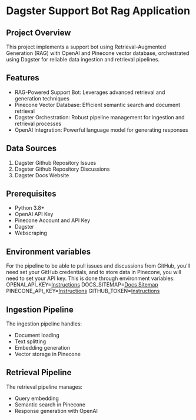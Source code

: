 # Dagster Support Bot Rag Application

## Project Overview

This project implements a support bot using Retrieval-Augmented Generation (RAG) with OpenAI and Pinecone vector database, orchestrated using Dagster for reliable data ingestion and retrieval pipelines.

## Features

- RAG-Powered Support Bot: Leverages advanced retrieval and generation techniques
- Pinecone Vector Database: Efficient semantic search and document retrieval
- Dagster Orchestration: Robust pipeline management for ingestion and retrieval processes
- OpenAI Integration: Powerful language model for generating responses

## Data Sources

1. Dagster Github Repository Issues
2. Dagster Github Repository Discussions
3. Dagster Docs Website

## Prerequisites

- Python 3.8+
- OpenAI API Key
- Pinecone Account and API Key
- Dagster
- Webscraping

## Environment variables

For the pipeline to be able to pull issues and discussions from GitHub, you'll need set your GitHub credentials, and to store data in Pinecone, you will need to set your API key. This is done through environment variables:
OPENAI_API_KEY=[Instructions](https://platform.openai.com/docs/quickstart)
DOCS_SITEMAP=[Docs Sitemap](https://docs.dagster.io/sitemap.xml)
PINECONE_API_KEY=[Instructions](https://docs.pinecone.io/guides/get-started/quickstart)
GITHUB_TOKEN=[Instructions](https://docs.github.com/en/authentication/keeping-your-account-and-data-secure/managing-your-personal-access-tokens)

## Ingestion Pipeline

The ingestion pipeline handles:

- Document loading
- Text splitting
- Embedding generation
- Vector storage in Pinecone

## Retrieval Pipeline

The retrieval pipeline manages:

- Query embedding
- Semantic search in Pinecone
- Response generation with OpenAI
